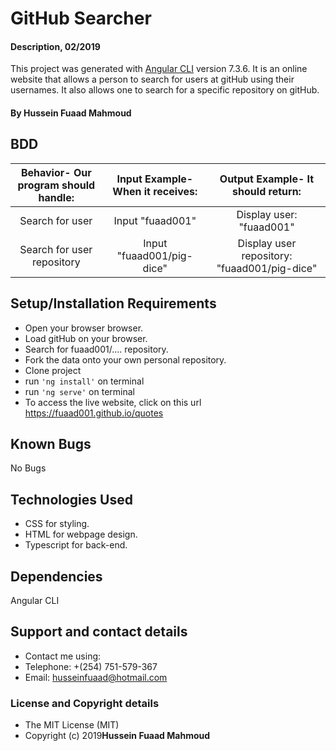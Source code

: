 # GitHub Searcher

#### Description, 02/2019

This project was generated with [Angular CLI](https://github.com/angular/angular-cli) version 7.3.6. It is an online website that allows a person to search for users at gitHub using their usernames. It also allows one to search for a specific repository on gitHub.

#### By **Hussein Fuaad Mahmoud**

## BDD

| Behavior- Our program should handle: | Input Example- When it receives: | Output Example- It should return: |
| :-------------: | :-------------: | :-------------: |
| Search for user | Input "fuaad001" | Display user: "fuaad001" |
| Search for user repository | Input "fuaad001/pig-dice" | Display user repository: "fuaad001/pig-dice" |

## Setup/Installation Requirements

* Open your browser browser.
* Load gitHub on your browser.
* Search for fuaad001/.... repository.
* Fork the data onto your own personal repository.
* Clone project
* run `'ng install'` on terminal
* run `'ng serve'` on terminal
* To access the live website, click on this url https://fuaad001.github.io/quotes

## Known Bugs

No Bugs

## Technologies Used

* CSS for styling.
* HTML for webpage design.
* Typescript for back-end.

## Dependencies

Angular CLI

## Support and contact details

* Contact me using:
* Telephone: +(254) 751-579-367
* Email: husseinfuaad@hotmail.com

### License and Copyright details

* The MIT License (MIT)
* Copyright (c) 2019**Hussein Fuaad Mahmoud**
